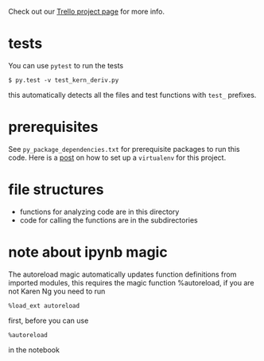 Check out our [Trello project
page](https://trello.com/b/gvclhujL/shear-gp) for more info.


# tests 
You can use `pytest` to run the tests
```
$ py.test -v test_kern_deriv.py
```
this automatically detects all the files and test functions with `test_` prefixes.


# prerequisites 
See `py_package_dependencies.txt` for prerequisite packages to run this code.
Here is a
[post](http://karenyyng.github.io/using-virtualenv-for-safeguarding-research-project-dependencies.html)
on how to set up a `virtualenv` for this project. 

# file structures 
* functions for analyzing code are in this directory
* code for calling the functions are in the subdirectories

# note about ipynb magic
The autoreload magic automatically updates function definitions from imported modules, 
this requires the magic function %autoreload, if you are not Karen Ng you need to run 

    %load_ext autoreload 
    
first, before you can use   
   
    %autoreload

in the notebook
